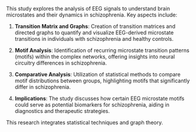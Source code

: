  This study explores the analysis of EEG signals to understand brain microstates and their dynamics in schizophrenia. Key aspects include:

1. **Transition Matrix and Graphs**: Creation of transition matrices and directed graphs to quantify and visualize EEG-derived microstate transitions in individuals with schizophrenia and healthy controls.

2. **Motif Analysis**: Identification of recurring microstate transition patterns (motifs) within the complex networks, offering insights into neural circuitry differences in schizophrenia.

3. **Comparative Analysis**: Utilization of statistical methods to compare motif distributions between groups, highlighting motifs that significantly differ in schizophrenia.

4. **Implications**: The study discusses how certain EEG microstate motifs could serve as potential biomarkers for schizophrenia, aiding in diagnostics and therapeutic strategies.

This research integrates statistical techniques and graph theory.

